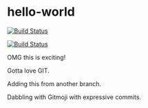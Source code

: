 # hello-world 

[![Build Status](https://semaphoreci.com/api/v1/aalbinclark/hello-world/branches/master/badge.svg)](https://semaphoreci.com/aalbinclark/hello-world)

[![Build Status](https://travis-ci.org/aalbinclark/hello-world.svg?branch=master)](https://travis-ci.org/aalbinclark/hello-world)

OMG this is exciting!

Gotta love GIT.

Adding this from another branch.

Dabbling with Gitmoji with expressive commits.

